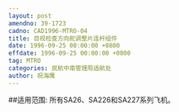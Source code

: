```yaml
---
layout: post
amendno: 39-1723
cadno: CAD1996-MTRO-04
title: 目视检查方向舵调整片连杆组件
date: 1996-09-25 00:00:00 +0800
effdate: 1996-09-25 00:00:00 +0800
tag: MTRO
categories: 民航中南管理局适航处
author: 祝海鹰
---
```


##适用范围:
所有SA26、SA226和SA227系列飞机。


